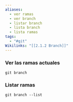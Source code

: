 ```yaml
---
aliases:
  - ver ramas
  - ver branch
  - listar branch
  - lista branch
  - lista ramas
tags:
  - "#git"
Wikilinks: "[[2.1.2 Branch]]"
---
```

### Ver las ramas actuales

~~~
git branch
~~~

### Listar ramas

~~~
git branch --list
~~~